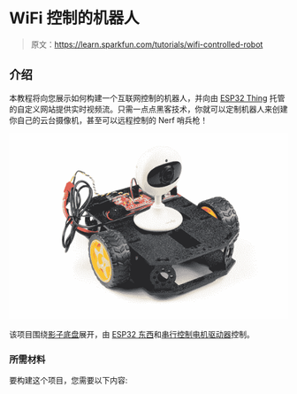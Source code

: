 # WiFi 控制的机器人

> 原文：<https://learn.sparkfun.com/tutorials/wifi-controlled-robot>

## 介绍

本教程将向您展示如何构建一个互联网控制的机器人，并向由 [ESP32 Thing](https://www.sparkfun.com/products/13907) 托管的自定义网站提供实时视频流。只需一点点黑客技术，你就可以定制机器人来创建你自己的云台摄像机，甚至可以远程控制的 Nerf 哨兵枪！

[![Camera Robot](img/f8ff76cfab782eb1b73228b5fab524ae.png)](https://cdn.sparkfun.com/assets/learn_tutorials/7/5/5/Webcam_Robot-01.jpg)

该项目围绕[影子底盘](https://www.sparkfun.com/products/13301)展开，由 [ESP32 东西](https://www.sparkfun.com/products/13907)和[串行控制电机驱动器](https://www.sparkfun.com/products/13911)控制。

### 所需材料

要构建这个项目，您需要以下内容:
